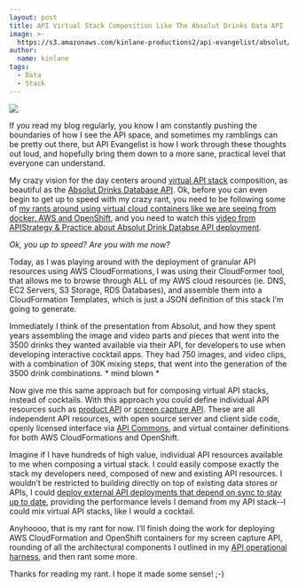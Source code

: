 ```yaml
---
layout: post
title: API Virtual Stack Composition Like The Absolut Drinks Data API
image: >-
  https://s3.amazonaws.com/kinlane-productions2/api-evangelist/absolut/absolut-vodka.jpg
author:
  name: kinlane
tags:
  - Data
  - Stack
---
```

[![](https://s3.amazonaws.com/kinlane-productions2/api-evangelist/absolut/absolut-vodka.jpg)](https://addb.absolutdrinks.com/docs/)

If you read my blog regularly, you know I am constantly pushing the boundaries of how I see the API space, and sometimes my ramblings can be pretty out there, but API Evangelist is how I work through these thoughts out loud, and hopefully bring them down to a more sane, practical level that everyone can understand.

My crazy vision for the day centers around [virtual API stack](http://apievangelist.com/2013/01/28/virtualized-api-stacks/) composition, as beautiful as the [Absolut Drinks Database API](https://addb.absolutdrinks.com/docs/). Ok, before you can even begin to get up to speed with my crazy rant, you need to be following some of [my rants around using virtual cloud containers like we are seeing from docker, AWS and OpenShift](http://apievangelist.com/2014/04/07/containers-will-do-for-apis-what-apis-do-for-companies/), and you need to watch this [video from APIStrategy & Practice about Absolut Drink Databse API deployment](https://www.youtube.com/watch?v=aXk1dvLKl-U).

_Ok, you up to speed? Are you with me now?_

Today, as I was playing around with the deployment of granular API resources using AWS CloudFormations, I was using their CloudFormer tool, that allows me to browse through ALL of my AWS cloud resources (ie. DNS, EC2 Servers, S3 Storage, RDS Databases), and assemble them into a CloudFormation Templates, which is just a JSON definition of this stack I’m going to generate.

Immediately I think of the presentation from Absolut, and how they spent years assembling the image and video parts and pieces that went into the 3500 drinks they wanted available via their API, for developers to use when developing interactive cocktail apps. They had 750 images, and video clips, with a combination of 30K mixing steps, that went into the generation of the 3500 drink combinations. \* mind blown \*

Now give me this same approach but for composing virtual API stacks, instead of cocktails. With this approach you could define individual API resources such as [product API](http://products.apievangelist.com/) or [screen capture API](http://screen-capture.apievangelist.com/). These are all independent API resources, with open source server and client side code, openly licensed interface via [API Commons](http://apicommons.org), and virtual container definitions for both AWS CloudFormations and OpenShift.

Imagine if I have hundreds of high value, individual API resources available to me when composing a virtual stack. I could easily compose exactly the stack my developers need, composed of new and existing API resources. I wouldn’t be restricted to building directly on top of existing data stores or APIs, I could [deploy external API deployments that depend on sync to stay up to date](http://apievangelist.com/2014/04/16/external-api-deployments-using-sync-one-possible-future-of-government-api-deployments/), providing the performance levels I demand from my API stack--I could mix virtual API stacks, like I would a cocktail. 

Anyhoooo, that is my rant for now. I’ll finish doing the work for deploying AWS CloudFormation and OpenShift containers for my screen capture API, rounding of all the architectural components I outlined in my [API operational harness](http://apievangelist.com/2014/04/17/an-operational-harness-for-my-screen-capture-api/), and then rant some more.

Thanks for reading my rant. I hope it made some sense! ;-)